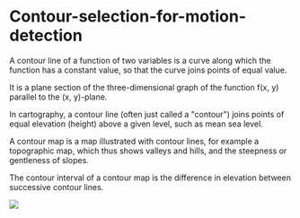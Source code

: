 # Contour-selection-for-motion-detection

A contour line of a function of two variables is a curve along which the function has a constant value, so that the curve joins points of equal value.

It is a plane section of the three-dimensional graph of the function f(x, y) parallel to the (x, y)-plane. 

In cartography, a contour line (often just called a "contour") joins points of equal elevation (height) above a given level, such as mean sea level.

A contour map is a map illustrated with contour lines, for example a topographic map, which thus shows valleys and hills, and the steepness or gentleness of slopes.

The contour interval of a contour map is the difference in elevation between successive contour lines.

![](Contour%20detection%20for%20%20motion%20detection.gif)
